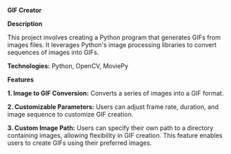 **GIF Creator**

**Description**

This project involves creating a Python program that generates GIFs from images files. It leverages Python's image processing libraries to convert sequences of images into GIFs.

**Technologies:**
Python, OpenCV, MoviePy

**Features**

**1. Image to GIF Conversion:** Converts a series of images into a GIF format.

**2. Customizable Parameters:** Users can adjust frame rate, duration, and image sequence to customize GIF creation.

**3. Custom Image Path:** Users can specify their own path to a directory containing images, allowing flexibility in GIF creation. This feature enables users to create GIFs using their preferred images.
